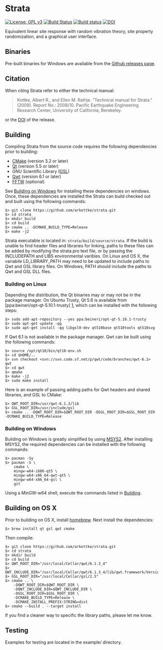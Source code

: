 # Strata

[![License: GPL v3](https://img.shields.io/badge/License-GPL%20v3-blue.svg)](https://www.gnu.org/licenses/gpl-3.0)
[![Build Status](https://travis-ci.org/arkottke/strata.svg?branch=master)](https://travis-ci.org/arkottke/strata)
[![Build status](https://ci.appveyor.com/api/projects/status/cpgr2vsh1re8c35x/branch/master?svg=true)](https://ci.appveyor.com/project/arkottke/strata/branch/master)
[![DOI](https://zenodo.org/badge/49243972.svg)](https://zenodo.org/badge/latestdoi/49243972)


Equivalent linear site response with random vibration theory, site property
randomization, and a graphical user interface.

## Binaries

Pre-built binaries for Windows are available from the [Github releases
page](https://github.com/arkottke/strata/releases).

## Citation

When citing Strata refer to either the technical manual:

> Kottke, Albert R., and Ellen M. Rathje. "Technical manual for Strata."
> (2009). Report No.: 2008/10. Pacific Earthquake Engineering Research Center,
> University of California, Berekeley.

or the [DOI](https://zenodo.org/badge/latestdoi/49243972) of the release.

## Building

Compiling Strata from the source code requires the following dependencies prior
to building:

-   [CMake](https://cmake.org) (version 3.2 or later)
-   [Qt](http://doc.qt.io/) (version 5.5 or later)
-   GNU Scientific Library ([GSL](http://www.gnu.org/software/gsl/))
-   [Qwt](http://qwt.sourceforge.net/) (version 6.1 or later)
-   [FFTW](http://www.fftw.org/) (optional)

See [Building on Windows](#building-on-windows) for installing these
dependencies on windows.  Once, these dependencies are installed the Strata can
build checked out and built using the following commands:

    $> git clone https://github.com/arkottke/strata.git
    $> cd strata
    $> mkdir build
    $> cd build
    $> cmake .. -DCMAKE_BUILD_TYPE=Release
    $> make -j2

Strata executable is located in: `strata/build/source/strata`. If the build is
unable to find header files and libraries for linking, paths to these files can
be added by modifying the strata.pro text file, or by passing the INCLUDEPATH
and LIBS environmental varibles. On Linux and OS X, the variabile
LD_LIBRARY_PATH may need to be updated to include paths to Qwt and GSL library
files. On Windows, PATH should include the paths to Qwt and GSL DLL files.

### Building on Linux

Depending the distribution, the Qt binaries may or may not be in the package
manager. On Ubuntu Trusty, Qt 5.6 is available from
[ppa:beineri/opt-qt-5.10.1-trusty] [1], which can be installed with the following
steps:

    $> sudo add-apt-repository --yes ppa:beineri/opt-qt-5.10.1-trusty
    $> sudo apt-get update -qq
    $> sudo apt-get install -qq libgsl0-dev qt510base qt510tools qt510svg

If Qwt 6.1 is not available in the package manager. Qwt can be built using the
following commands:

    $> source /opt/qt10/bin/qt10-env.sh
    $> cd $HOME/..
    $> svn checkout <svn://svn.code.sf.net/p/qwt/code/branches/qwt-6.1> qwt
    $> cd qwt
    $> qmake
    $> make -j2
    $> sudo make install

Here is an example of passing adding paths for Qwt headers and shared
libraries, and GSL to CMake:

    $> QWT_ROOT_DIR=/usr/qwt-6.1.3/lib
    $> GSL_ROOT_DIR=/usr/include/gsl
    $> cmake .. -DQWT_ROOT_DIR=$QWT_ROOT_DIR -DGSL_ROOT_DIR=$GSL_ROOT_DIR -DCMAKE_BUILD_TYPE=Release

### Building on Windows

Building on Windows is greatly simplified by using
[MSYS2](https://msys2.github.io/). After installing MSYS2, the required
dependencies can be installed with the following commands:

    $> pacman -Sy
    $> pacman -S \
        cmake \
        mingw-w64-i686-qt5 \
        mingw-w64-x86_64-qwt-qt5 \
        mingw-w64-x86_64-gsl \
        git

Using a MinGW-w64 shell, execute the commands listed in [Building](#building).

## Building on OS X

Prior to building on OS X, install [homebrew](https://brew.sh/). Next install the dependencies:

    $> brew install qt gsl qwt cmake

Then compile:

    $> git clone https://github.com/arkottke/strata.git
    $> cd strata
    $> mkdir build
    $> cd build
    $> QWT_ROOT_DIR="/usr/local/Cellar/qwt/6.1.3_4"
    $> QWT_INCLUDE_DIR="/usr/local/Cellar/qwt/6.1.3_4/lib/qwt.framework/Versions/6/Headers"
    $> GSL_ROOT_DIR="/usr/local/Cellar/gsl/2.5"
    $> cmake .. \
        -DQWT_ROOT_DIR=$QWT_ROOT_DIR \
        -DQWT_INCLUDE_DIR=$QWT_INCLUDE_DIR \
        -DGSL_ROOT_DIR=$GSL_ROOT_DIR \
        -DCMAKE_BUILD_TYPE=Release \
        -DCMAKE_INSTALL_PREFIX:STRING=dist
    $> cmake --build . --target install

If you find a cleaner way to specific the library paths, please let me know.

## Testing

Examples for testing are located in the example/ directory.

[1]: https://launchpad.net/~beineri/+archive/ubuntu/opt-qt562-trusty
